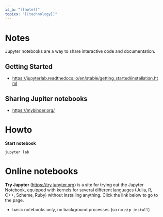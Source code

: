 ```yaml
---
is_a: "[[note]]"
topics: "[[technology]]"
---
```

# Notes
Jupyter notebooks are a way to share interactive code and documentation.

## Getting Started
- https://jupyterlab.readthedocs.io/en/stable/getting_started/installation.html

## Sharing Jupiter notebooks
- https://mybinder.org/

# Howto
**Start notebook**
```
jupyter lab
```

# Online notebooks
**Try Jupyter** (https://try.jupyter.org) is a site for trying out the Jupyter Notebook, equipped with kernels for several different languages (Julia, R, C++, Scheme, Ruby) without installing anything. Click the link below to go to the page.
- basic notebooks only, no background processes (so no `pip install`)